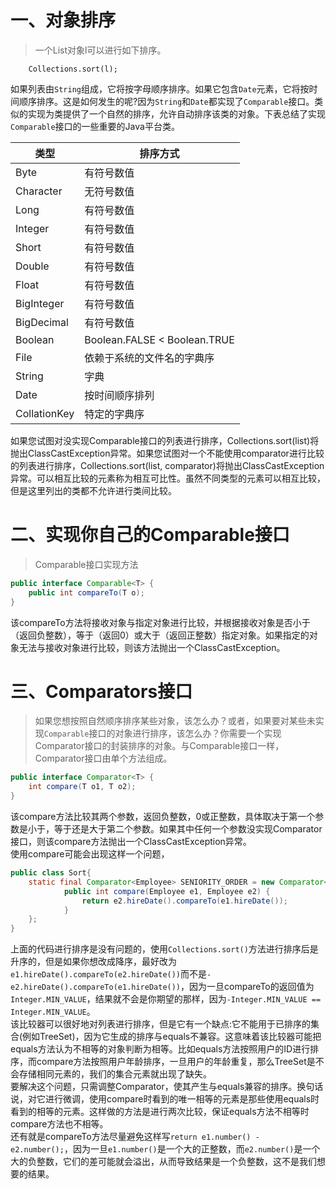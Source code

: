 # 一、对象排序
>一个List对象l可以进行如下排序。
```$Java
    Collections.sort(l);
```
如果列表由`String`组成，它将按字母顺序排序。如果它包含`Date`元素，它将按时间顺序排序。这是如何发生的呢?因为`String`和`Date`都实现了`Comparable`接口。类似的实现为类提供了一个自然的排序，允许自动排序该类的对象。下表总结了实现`Comparable`接口的一些重要的Java平台类。

类型 | 排序方式
------------| -----------
Byte | 有符号数值
Character | 无符号数值 
Long | 有符号数值
Integer	| 有符号数值
Short | 有符号数值
Double | 有符号数值
Float | 有符号数值
BigInteger | 有符号数值
BigDecimal | 有符号数值
Boolean | Boolean.FALSE < Boolean.TRUE  
File | 依赖于系统的文件名的字典序
String | 字典  
Date | 按时间顺序排列  
CollationKey | 特定的字典序
如果您试图对没实现Comparable接口的列表进行排序，Collections.sort(list)将抛出ClassCastException异常。如果您试图对一个不能使用comparator进行比较的列表进行排序，Collections.sort(list, comparator)将抛出ClassCastException异常。可以相互比较的元素称为相互可比性。虽然不同类型的元素可以相互比较，但是这里列出的类都不允许进行类间比较。
# 二、实现你自己的Comparable接口
>Comparable接口实现方法
```Java
public interface Comparable<T> {
    public int compareTo(T o);
}
```
该compareTo方法将接收对象与指定对象进行比较，并根据接收对象是否小于（返回负整数），等于（返回0）或大于（返回正整数）指定对象。如果指定的对象无法与接收对象进行比较，则该方法抛出一个ClassCastException。
# 三、Comparators接口
>如果您想按照自然顺序排序某些对象，该怎么办？或者，如果要对某些未实现`Comparable`接口的对象进行排序，该怎么办？你需要一个实现Comparator接口的封装排序的对象。与Comparable接口一样，Comparator接口由单个方法组成。
```Java
public interface Comparator<T> {
    int compare(T o1, T o2);
}
```
该compare方法比较其两个参数，返回负整数，0或正整数，具体取决于第一个参数是小于，等于还是大于第二个参数。如果其中任何一个参数没实现Comparator接口，则该compare方法抛出一个ClassCastException异常。  
使用compare可能会出现这样一个问题，
```Java
public class Sort{ 
    static final Comparator<Employee> SENIORITY_ORDER = new Comparator<Employee>() {
            public int compare(Employee e1, Employee e2) {
                return e2.hireDate().compareTo(e1.hireDate());
            }
    };
}
```
上面的代码进行排序是没有问题的，使用`Collections.sort()`方法进行排序后是升序的，但是如果你想改成降序，最好改为`e1.hireDate().compareTo(e2.hireDate())`而不是`-e2.hireDate().compareTo(e1.hireDate())`，因为一旦compareTo的返回值为`Integer.MIN_VALUE`，结果就不会是你期望的那样，因为`-Integer.MIN_VALUE == Integer.MIN_VALUE`。  
该比较器可以很好地对列表进行排序，但是它有一个缺点:它不能用于已排序的集合(例如TreeSet)，因为它生成的排序与equals不兼容。这意味着该比较器可能把equals方法认为不相等的对象判断为相等。比如equals方法按照用户的ID进行排序，而compare方法按照用户年龄排序，一旦用户的年龄重复，那么TreeSet是不会存储相同元素的，我们的集合元素就出现了缺失。  
要解决这个问题，只需调整Comparator，使其产生与equals兼容的排序。换句话说，对它进行微调，使用compare时看到的唯一相等的元素是那些使用equals时看到的相等的元素。这样做的方法是进行两次比较，保证equals方法不相等时compare方法也不相等。  
还有就是compareTo方法尽量避免这样写`return e1.number() - e2.number();`，因为一旦`e1.number()`是一个大的正整数，而`e2.number()`是一个大的负整数，它们的差可能就会溢出，从而导致结果是一个负整数，这不是我们想要的结果。